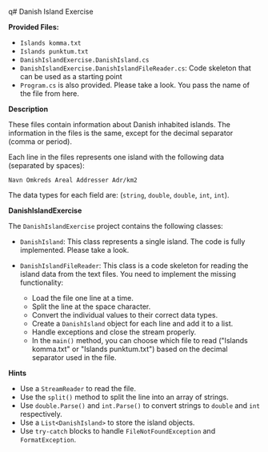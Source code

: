 q# Danish Island Exercise

**Provided Files:**

* `Islands komma.txt`
* `Islands punktum.txt`
* `DanishIslandExercise.DanishIsland.cs`
* `DanishIslandExercise.DanishIslandFileReader.cs`: Code skeleton that can be used as a starting point
* `Program.cs` is also provided. Please take a look. You pass the name of the file from here.

**Description**

These files contain information about Danish inhabited islands. The information in the files is the same, except for the decimal separator (comma or period).

Each line in the files represents one island with the following data (separated by spaces):

`Navn Omkreds Areal Addresser Adr/km2`

The data types for each field are: (`string`, `double`, `double`, `int`, `int`).

**DanishIslandExercise**

The `DanishIslandExercise` project contains the following classes:

* `DanishIsland`: This class represents a single island. The code is fully implemented. Please take a look.
* `DanishIslandFileReader`: This class is a code skeleton for reading the island data from the text files. You need to implement the missing functionality:

    * Load the file one line at a time.
    * Split the line at the space character.
    * Convert the individual values to their correct data types.
    * Create a `DanishIsland` object for each line and add it to a list.
    * Handle exceptions and close the stream properly.
    * In the `main()` method, you can choose which file to read ("Islands komma.txt" or "Islands punktum.txt") based on the decimal separator used in the file.

**Hints**

* Use a `StreamReader` to read the file.
* Use the `split()` method to split the line into an array of strings.
* Use `double.Parse()` and `int.Parse()` to convert strings to `double` and `int` respectively.
* Use a `List<DanishIsland>` to store the island objects.
* Use `try-catch` blocks to handle `FileNotFoundException` and `FormatException`.


